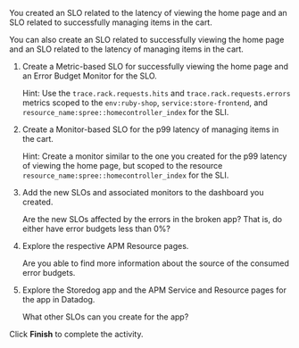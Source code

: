 You created an SLO related to the latency of viewing the home page and an SLO related to successfully managing items in the cart.

You can also create an SLO related to successfully viewing the home page and an SLO related to the latency of managing items in the cart.

1. Create a Metric-based SLO for successfully viewing the home page and an Error Budget Monitor for the SLO.

   Hint: Use the `trace.rack.requests.hits` and `trace.rack.requests.errors` metrics scoped to the `env:ruby-shop`, `service:store-frontend`, and `resource_name:spree::homecontroller_index` for the SLI.

2. Create a Monitor-based SLO for the p99 latency of managing items in the cart.

   Hint: Create a monitor similar to the one you created for the p99 latency of viewing the home page, but scoped to the resource `resource_name:spree::homecontroller_index` for the SLI.

3. Add the new SLOs and associated monitors to the dashboard you created.

   Are the new SLOs affected by the errors in the broken app? That is, do either have error budgets less than 0%?

4. Explore the respective APM Resource pages. 

   Are you able to find more information about the source of the consumed error budgets.

5. Explore the Storedog app and the APM Service and Resource pages for the app in Datadog. 

   What other SLOs can you create for the app?

Click **Finish** to complete the activity.

